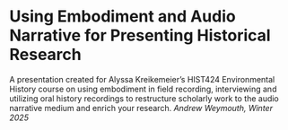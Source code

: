 # Using Embodiment and Audio Narrative for Presenting Historical Research

A presentation created for Alyssa Kreikemeier’s HIST424 Environmental History course on using embodiment in field recording, interviewing and utilizing oral history recordings to restructure scholarly work to the audio narrative medium and enrich your research. *Andrew Weymouth, Winter 2025* 

